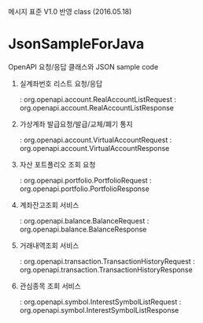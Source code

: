 
메시지 표준 V1.0 반영 class (2016.05.18)


# JsonSampleForJava
OpenAPI 요청/응답 클래스와 JSON sample code


1. 실계좌번호 리스트 요청/응답

    : org.openapi.account.RealAccountListRequest
    : org.openapi.account.RealAccountListResponse

2. 가상계좌 발급요청/발급/교체/폐기 통지

    : org.openapi.account.VirtualAccountRequest
    : org.openapi.account.VirtualAccountResponse

3. 자산 포트폴리오 조회 요청

    : org.openapi.portfolio.PortfolioRequest
    : org.openapi.portfolio.PortfolioResponse

4. 계좌잔고조회 서비스

    : org.openapi.balance.BalanceRequest
    : org.openapi.balance.BalanceResponse

5. 거래내역조회 서비스

    : org.openapi.transaction.TransactionHistoryRequest
    : org.openapi.transaction.TransactionHistoryResponse

6. 관심종목 조회 서비스

    : org.openapi.symbol.InterestSymbolListRequest
    : org.openapi.symbol.InterestSymbolListResponse
